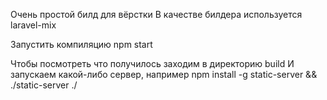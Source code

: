 Очень простой билд для вёрстки
В качестве билдера используется laravel-mix

Запустить компиляцию npm start

Чтобы посмотреть что получилось заходим в директорию build 
И запускаем какой-либо сервер, например
npm install -g static-server && ./static-server ./